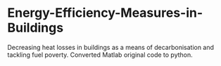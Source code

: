 # Energy-Efficiency-Measures-in-Buildings
Decreasing heat losses in buildings as a means of decarbonisation and tackling fuel poverty.
Converted Matlab original code to python.
